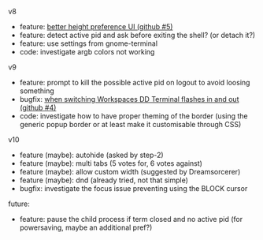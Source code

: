 v8
- feature: [better height preference UI (github #5)](https://github.com/zzrough/gs-extensions-drop-down-terminal/issues/5)
- feature: detect active pid and ask before exiting the shell? (or detach it?)
- feature: use settings from gnome-terminal
- code: investigate argb colors not working

v9
- feature: prompt to kill the possible active pid on logout to avoid loosing something
- bugfix: [when switching Workspaces DD Terminal flashes in and out (github #4)](https://github.com/zzrough/gs-extensions-drop-down-terminal/issues/4)
- code: investigate how to have proper theming of the border (using the generic popup border or at least make it customisable through CSS)

v10
- feature (maybe): autohide (asked by step-2)
- feature (maybe): multi tabs (5 votes for, 6 votes against)
- feature (maybe): allow custom width (suggested by Dreamsorcerer)
- feature (maybe): dnd (already tried, not that simple)
- bugfix: investigate the focus issue preventing using the BLOCK cursor

future:
- feature: pause the child process if term closed and no active pid (for powersaving, maybe an additional pref?)
